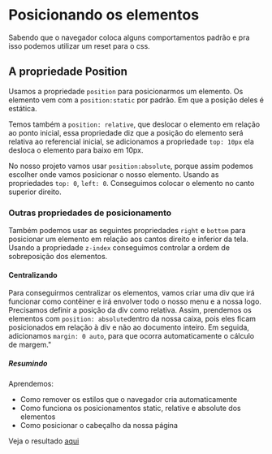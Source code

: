 # Posicionando os elementos

Sabendo que o navegador coloca alguns comportamentos padrão e pra isso podemos utilizar um reset para o css.

## A propriedade Position

Usamos a propriedade `position` para posicionarmos um elemento.
Os elemento vem com a `position:static` por padrão. Em que a posição deles é estática.

Temos também a `position: relative`, que deslocar o elemento em relação ao ponto inicial, essa propriedade diz que a posição do elemento será relativa ao referencial inicial, se adicionamos a propriedade `top: 10px` ela desloca o elemento para baixo em 10px.

No nosso projeto vamos usar `position:absolute`, porque assim podemos escolher onde vamos posicionar o nosso elemento. Usando as propriedades `top: 0`, `left: 0`. Conseguimos colocar o elemento no canto superior direito.

### Outras propriedades de posicionamento

Também podemos usar as seguintes propriedades `right` e `bottom` para posicionar um elemento em relação aos cantos direito e inferior da tela. Usando a propriedade `z-index` conseguimos controlar a ordem de sobreposição dos elementos.

#### Centralizando

Para conseguirmos centralizar os elementos, vamos criar uma div que irá funcionar como contêiner e irá envolver todo o nosso menu e a nossa logo. Precisamos definir a posição da div como relativa. Assim, prendemos os elementos com `position: absolute`dentro da nossa caixa, pois eles ficam posicionados em relação à div e não ao documento inteiro. Em seguida, adicionamos `margin: 0 auto`, para que ocorra automaticamente o cálculo de margem."

##### Resumindo

Aprendemos:

- Como remover os estilos que o navegador cria automaticamente
- Como funciona os posicionamentos static, relative e absolute dos elementos
- Como posicionar o cabeçalho da nossa página

Veja o resultado [aqui](/Cursos/Iniciante%20em%20Programa%C3%A7%C3%A3o/02-Paginas_Web/HTML5eCSS3_Posicionamento_listas_Navegacao/03_Posicionamento_dos_elementos/produtos.html)
